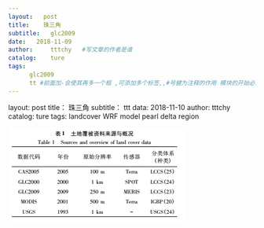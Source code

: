 ```yaml
---
layout:   post
title:    珠三角
subtitle:   glc2009
date:   2018-11-09
author:     tttchy   #写文章的作者是谁
catalog:    ture
tags:    
      glc2009 
      tt #前面加-会使其再多一个框 ,可添加多个标签,,#号健为注释的作用 模块的开始必须以---开头，不然会出现错误，加
---
```





layout:   post
title：    珠三角
subtitle：  ttt
data:  2018-11-10
author:   tttchy
catalog:  ture
tags:
    landcover
    WRF model
    pearl delta region



![icon](https://github.com/tttchy/pictures/blob/master/landuse.png?raw=true)
